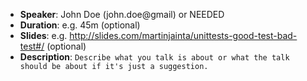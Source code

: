 * **Speaker**: John Doe (john.doe@gmail) or NEEDED
* **Duration**: e.g. 45m (optional)
* **Slides**: e.g. http://slides.com/martinjainta/unittests-good-test-bad-test#/ (optional)
* **Description**: `Describe what you talk is about or what the talk should be about if it's just a suggestion.`
